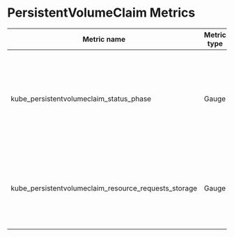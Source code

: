 # PersistentVolumeClaim Metrics

| Metric name| Metric type | Labels/tags |
| ---------- | ----------- | ----------- |
| kube_persistentvolumeclaim_status_phase| Gauge | `namespace`=&lt;persistentvolumeclaim-namespace&gt; <br> `persistentvolumeclaim`=&lt;persistentvolumeclaim-name&gt; <br> `storageclass`=&lt;persistentvolumeclaim-storageclassname&gt; <br> `phase`=&lt;Pending\|Bound\|Lost&gt; |
| kube_persistentvolumeclaim_resource_requests_storage| Gauge | `namespace`=&lt;persistentvolumeclaim-namespace&gt; <br> `persistentvolumeclaim`=&lt;persistentvolumeclaim-name&gt; <br> `storageclass`=&lt;persistentvolumeclaim-storageclassname&gt; |
